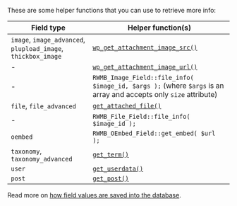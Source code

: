 These are some helper functions that you can use to retrieve more info:

Field type|Helper function(s)
---|---
`image`, `image_advanced`, `plupload_image`, `thickbox_image`|[`wp_get_attachment_image_src()`](https://developer.wordpress.org/reference/functions/wp_get_attachment_image_src/)
-|[`wp_get_attachment_image_url()`](https://developer.wordpress.org/reference/functions/wp_get_attachment_image_url/)
-|`RWMB_Image_Field::file_info( $image_id, $args );` (where `$args` is an array and accepts only `size` attribute)
`file`, `file_advanced`|[`get_attached_file()`](https://developer.wordpress.org/reference/functions/get_attached_file/)
-|`RWMB_File_Field::file_info( $image_id );`
`oembed`|`RWMB_OEmbed_Field::get_embed( $url );`
`taxonomy`, `taxonomy_advanced`|[`get_term()`](https://developer.wordpress.org/reference/functions/get_term/)
`user`|[`get_userdata()`](https://developer.wordpress.org/reference/functions/get_userdata/)
`post`|[`get_post()`](https://developer.wordpress.org/reference/functions/get_post/)

Read more on [how field values are saved into the database](/advanced/database/).